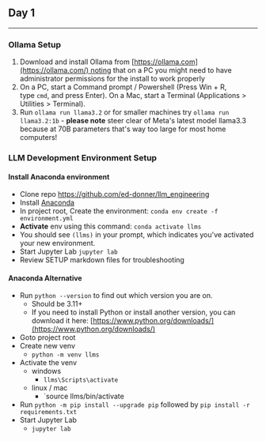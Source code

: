 ## Day 1
---

### Ollama Setup

1. Download and install Ollama from [https://ollama.com](https://ollama.com/) noting that on a PC you might need to have administrator permissions for the install to work properly
2. On a PC, start a Command prompt / Powershell (Press Win + R, type `cmd`, and press Enter). On a Mac, start a Terminal (Applications > Utilities > Terminal).
3. Run `ollama run llama3.2` or for smaller machines try `ollama run llama3.2:1b` - **please note** steer clear of Meta's latest model llama3.3 because at 70B parameters that's way too large for most home computers!

### LLM Development Environment Setup

#### Install Anaconda environment

- Clone repo https://github.com/ed-donner/llm_engineering
- Install [Anaconda](https://docs.anaconda.com/anaconda/install/)
- In project root, Create the environment: `conda env create -f environment.yml`
- **Activate** env using this command: `conda activate llms`
- You should see `(llms)` in your prompt, which indicates you've activated your new environment.
- Start Jupyter Lab `jupyter lab`
- Review SETUP markdown files for troubleshooting

#### Anaconda Alternative

- Run `python --version` to find out which version you are on.
	- Should be 3.11+
	- If you need to install Python or install another version, you can download it here: [https://www.python.org/downloads/](https://www.python.org/downloads/)
- Goto project root
- Create new venv
	- `python -m venv llms`
- Activate the venv
	- windows
		- `llms\Scripts\activate`
	- linux / mac
		- `source llms/bin/activate
- Run `python -m pip install --upgrade pip` followed by `pip install -r requirements.txt`
- Start Jupyter Lab
	- `jupyter lab`

